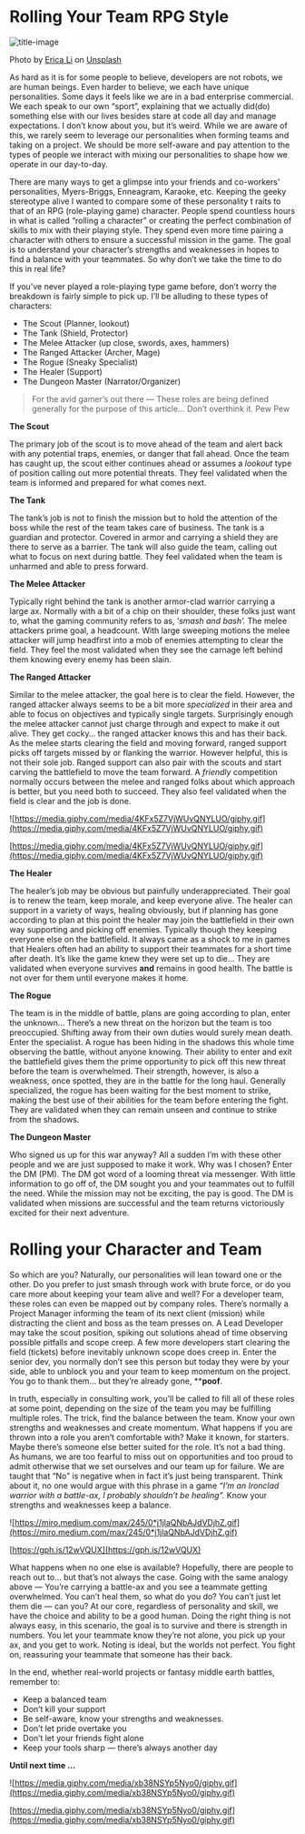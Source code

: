 
# Rolling Your Team RPG Style

![title-image](https://raw.githubusercontent.com/mthomps4/posts/master/blog-posts/rolling_your_team_rpg_style/images/erica-li-Swd6d6M233k-unsplash.jpg)

Photo by [Erica Li](https://unsplash.com/@sept_pancake) on [Unsplash](https://unsplash.com/)

As hard as it is for some people to believe, developers are not robots, we are human beings. Even harder to believe, we each have unique personalities. Some days it feels like we are in a bad enterprise commercial. We each speak to our own “sport”, explaining that we actually did(do) something else with our lives besides stare at code all day and manage expectations. I don’t know about you, but it’s weird. While we are aware of this, we rarely seem to leverage our personalities when forming teams and taking on a project. We should be more self-aware and pay attention to the types of people we interact with mixing our personalities to shape how we operate in our day-to-day.

There are many ways to get a glimpse into your friends and co-workers' personalities, Myers-Briggs, Enneagram, Karaoke, etc. Keeping the geeky stereotype alive I wanted to compare some of these personality t
raits to that of an RPG (role-playing game) character. People spend countless hours in what is called “rolling a character” or creating the perfect combination of skills to mix with their playing style. They spend even more time pairing a character with others to ensure a successful mission in the game. The goal is to understand your character’s strengths and weaknesses in hopes to find a balance with your teammates. So why don’t we take the time to do this in real life?

If you’ve never played a role-playing type game before, don’t worry the breakdown is fairly simple to pick up. I’ll be alluding to these types of characters:

- The Scout (Planner, lookout)
- The Tank (Shield, Protector)
- The Melee Attacker (up close, swords, axes, hammers)
- The Ranged Attacker (Archer, Mage)
- The Rogue (Sneaky Specialist)
- The Healer (Support)
- The Dungeon Master (Narrator/Organizer)

> For the avid gamer’s out there — These roles are being defined generally for the purpose of this article… Don’t overthink it. Pew Pew

**The Scout**

The primary job of the scout is to move ahead of the team and alert back with any potential traps, enemies, or danger that fall ahead. Once the team has caught up, the scout either continues ahead or assumes a *lookout* type of position calling out more potential threats. They feel validated when the team is informed and prepared for what comes next.

**The Tank**

The tank’s job is not to finish the mission but to hold the attention of the boss while the rest of the team takes care of business. The tank is a guardian and protector. Covered in armor and carrying a shield they are there to serve as a barrier. The tank will also guide the team, calling out what to focus on next during battle. They feel validated when the team is unharmed and able to press forward.

**The Melee Attacker**

Typically right behind the tank is another armor-clad warrior carrying a large ax. Normally with a bit of a chip on their shoulder, these folks just want to, what the gaming community refers to as, ‘*smash and bash’.* The melee attackers prime goal, a headcount. With large sweeping motions the melee attacker will jump headfirst into a mob of enemies attempting to clear the field. They feel the most validated when they see the carnage left behind them knowing every enemy has been slain.

**The Ranged Attacker**

Similar to the melee attacker, the goal here is to clear the field. However, the ranged attacker always seems to be a bit more *specialized* in their area and able to focus on objectives and typically single targets. Surprisingly enough the melee attacker cannot just charge through and expect to make it out alive. They get cocky… the ranged attacker knows this and has their back. As the melee starts clearing the field and moving forward, ranged support picks off targets missed by or flanking the warrior. However helpful, this is not their sole job. Ranged support can also pair with the scouts and start carving the battlefield to move the team forward. A *friendly* competition normally occurs between the melee and ranged folks about which approach is better, but you need both to succeed. They also feel validated when the field is clear and the job is done.

![https://media.giphy.com/media/4KFx5Z7VjWUvQNYLUO/giphy.gif](https://media.giphy.com/media/4KFx5Z7VjWUvQNYLUO/giphy.gif)

[https://media.giphy.com/media/4KFx5Z7VjWUvQNYLUO/giphy.gif](https://media.giphy.com/media/4KFx5Z7VjWUvQNYLUO/giphy.gif)

**The Healer**

The healer’s job may be obvious but painfully underappreciated. Their goal is to renew the team, keep morale, and keep everyone alive. The healer can support in a variety of ways, healing obviously, but if planning has gone according to plan at this point the healer may join the battlefield in their own way supporting and picking off enemies. Typically though they keeping everyone else on the battlefield. It always came as a shock to me in games that Healers often had an ability to support their teammates for a short time after death. It’s like the game knew they were set up to die… They are validated when everyone survives **and** remains in good health. The battle is not over for them until everyone makes it home.

**The Rogue**

The team is in the middle of battle, plans are going according to plan, enter the unknown… There’s a new threat on the horizon but the team is too preoccupied. Shifting away from their own duties would surely mean death. Enter the specialist. A rogue has been hiding in the shadows this whole time observing the battle, without anyone knowing. Their ability to enter and exit the battlefield gives them the prime opportunity to pick off this new threat before the team is overwhelmed. Their strength, however, is also a weakness, once spotted, they are in the battle for the long haul. Generally specialized, the rogue has been waiting for the best moment to strike, making the best use of their abilities for the team before entering the fight. They are validated when they can remain unseen and continue to strike from the shadows.

**The Dungeon Master**

Who signed us up for this war anyway? All a sudden I’m with these other people and we are just supposed to make it work. Why was I chosen? Enter the DM (PM). The DM got word of a looming threat via messenger. With little information to go off of, the DM sought you and your teammates out to fulfill the need. While the mission may not be exciting, the pay is good. The DM is validated when missions are successful and the team returns victoriously excited for their next adventure.

# **Rolling your Character and Team**

So which are you? Naturally, our personalities will lean toward one or the other. Do you prefer to just smash through work with brute force, or do you care more about keeping your team alive and well? For a developer team, these roles can even be mapped out by company roles. There’s normally a Project Manager informing the team of its next client (mission) while distracting the client and boss as the team presses on. A Lead Developer may take the scout position, spiking out solutions ahead of time observing possible pitfalls and scope creep. A few more developers start clearing the field (tickets) before inevitably unknown scope does creep in. Enter the senior dev, you normally don’t see this person but today they were by your side, able to unblock you and your team to keep momentum on the project. You go to thank them… but they’re already gone, ****poof**.

In truth, especially in consulting work, you’ll be called to fill all of these roles at some point, depending on the size of the team you may be fulfilling multiple roles. The trick, find the balance between the team. Know your own strengths and weaknesses and create momentum. What happens if you are thrown into a role you aren’t comfortable with? Make it known, for starters. Maybe there’s someone else better suited for the role. It’s not a bad thing. As humans, we are too fearful to miss out on opportunities and too proud to admit otherwise that we set ourselves and our team up for failure. We are taught that “No” is negative when in fact it’s just being transparent. Think about it, no one would argue with this phrase in a game *“I’m an Ironclad warrior with a battle-ax, I probably shouldn’t be healing”.* Know your strengths and weaknesses keep a balance.

![https://miro.medium.com/max/245/0*j1jlaQNbAJdVDjhZ.gif](https://miro.medium.com/max/245/0*j1jlaQNbAJdVDjhZ.gif)

[https://gph.is/12wVQUX](https://gph.is/12wVQUX)

What happens when no one else is available? Hopefully, there are people to reach out to… but that’s not always the case. Going with the same analogy above — You’re carrying a battle-ax and you see a teammate getting overwhelmed. You can’t heal them, so what do you do? You can’t just let them die — can you? At our core, regardless of personality and skill, we have the choice and ability to be a good human. Doing the right thing is not always easy, in this scenario, the goal is to survive and there is strength in numbers. You let your teammate know they’re not alone, you pick up your ax, and you get to work. Noting is ideal, but the worlds not perfect. You fight on, reassuring your teammate that someone has their back.

In the end, whether real-world projects or fantasy middle earth battles, remember to:

- Keep a balanced team
- Don’t kill your support
- Be self-aware, know your strengths and weaknesses.
- Don’t let pride overtake you
- Don’t let your friends fight alone
- Keep your tools sharp — there’s always another day

**Until next time …**

![https://media.giphy.com/media/xb38NSYp5Nyo0/giphy.gif](https://media.giphy.com/media/xb38NSYp5Nyo0/giphy.gif)

[https://media.giphy.com/media/xb38NSYp5Nyo0/giphy.gif](https://media.giphy.com/media/xb38NSYp5Nyo0/giphy.gif)
